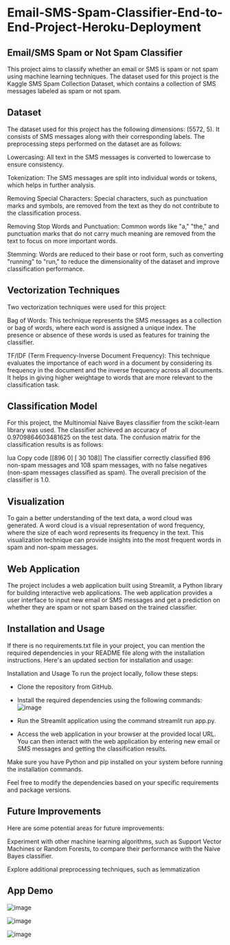 # Email-SMS-Spam-Classifier-End-to-End-Project-Heroku-Deployment
## Email/SMS Spam or Not Spam Classifier
This project aims to classify whether an email or SMS is spam or not spam using machine learning techniques. The dataset used for this project is the Kaggle SMS Spam Collection Dataset, which contains a collection of SMS messages labeled as spam or not spam.

## Dataset

The dataset used for this project has the following dimensions: (5572, 5). It consists of SMS messages along with their corresponding labels. The preprocessing steps performed on the dataset are as follows:

Lowercasing: All text in the SMS messages is converted to lowercase to ensure consistency.

Tokenization: The SMS messages are split into individual words or tokens, which helps in further analysis.

Removing Special Characters: Special characters, such as punctuation marks and symbols, are removed from the text as they do not contribute to the classification process.

Removing Stop Words and Punctuation: Common words like "a," "the," and punctuation marks that do not carry much meaning are removed from the text to focus on more important words.

Stemming: Words are reduced to their base or root form, such as converting "running" to "run," to reduce the dimensionality of the dataset and improve classification performance.

## Vectorization Techniques

Two vectorization techniques were used for this project:

Bag of Words: This technique represents the SMS messages as a collection or bag of words, where each word is assigned a unique index. The presence or absence of these words is used as features for training the classifier.

TF/IDF (Term Frequency-Inverse Document Frequency): This technique evaluates the importance of each word in a document by considering its frequency in the document and the inverse frequency across all documents. It helps in giving higher weightage to words that are more relevant to the classification task.

## Classification Model
For this project, the Multinomial Naive Bayes classifier from the scikit-learn library was used. The classifier achieved an accuracy of 0.9709864603481625 on the test data. The confusion matrix for the classification results is as follows:

lua
Copy code
[[896   0]
 [ 30 108]]
The classifier correctly classified 896 non-spam messages and 108 spam messages, with no false negatives (non-spam messages classified as spam). The overall precision of the classifier is 1.0.

## Visualization
To gain a better understanding of the text data, a word cloud was generated. A word cloud is a visual representation of word frequency, where the size of each word represents its frequency in the text. This visualization technique can provide insights into the most frequent words in spam and non-spam messages.

## Web Application
The project includes a web application built using Streamlit, a Python library for building interactive web applications. The web application provides a user interface to input new email or SMS messages and get a prediction on whether they are spam or not spam based on the trained classifier.

## Installation and Usage

If there is no requirements.txt file in your project, you can mention the required dependencies in your README file along with the installation instructions. Here's an updated section for installation and usage:

Installation and Usage
To run the project locally, follow these steps:

* Clone the repository from GitHub.
* Install the required dependencies using the following commands:
![image](https://github.com/YaqoobD/Email-SMS-Spam-Classifier-End-to-End-Project-Heroku-Deployment/assets/52135942/dfbca8e4-cfd2-4c7e-9781-b5b55d39118f)

* Run the Streamlit application using the command streamlit run app.py.
* Access the web application in your browser at the provided local URL.
You can then interact with the web application by entering new email or SMS messages and getting the classification results.

Make sure you have Python and pip installed on your system before running the installation commands.

Feel free to modify the dependencies based on your specific requirements and package versions.

## Future Improvements
Here are some potential areas for future improvements:

Experiment with other machine learning algorithms, such as Support Vector Machines or Random Forests, to compare their performance with the Naive Bayes classifier.

Explore additional preprocessing techniques, such as lemmatization

## App Demo
![image](https://github.com/YaqoobD/Email-SMS-Spam-Classifier-End-to-End-Project-Heroku-Deployment/assets/52135942/e92b2f4a-c78c-405b-8176-3ff3db87b460)

![image](https://github.com/YaqoobD/Email-SMS-Spam-Classifier-End-to-End-Project-Heroku-Deployment/assets/52135942/4e12eed4-935b-48bf-93e1-6dff8f926eb7)

![image](https://github.com/YaqoobD/Email-SMS-Spam-Classifier-End-to-End-Project-Heroku-Deployment/assets/52135942/b9ad09cd-650b-48d1-824e-c735fde7168d)
